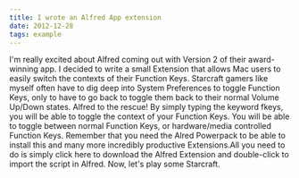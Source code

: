 ```yaml
---
title: I wrote an Alfred App extension
date: 2012-12-28
tags: example
---
```


I'm really excited about Alfred coming out with Version 2 of their award-winning app. I decided to write a small Extension that allows Mac users to easily switch the contexts of their Function Keys. Starcraft gamers like myself often have to dig deep into System Preferences to toggle Function Keys, only to have to go back to toggle them back to their normal Volume Up/Down states. Alfred to the rescue! By simply typing the keyword fkeys, you will be able to toggle the context of your Function Keys. You will be able to toggle between normal Function Keys, or hardware/media controlled Function Keys. Remember that you need the Alred Powerpack to be able to install this and many more incredibly productive Extensions.All you need to do is simply click here to download the Alfred Extension and double-click to import the script in Alfred. Now, let's play some Starcraft.
